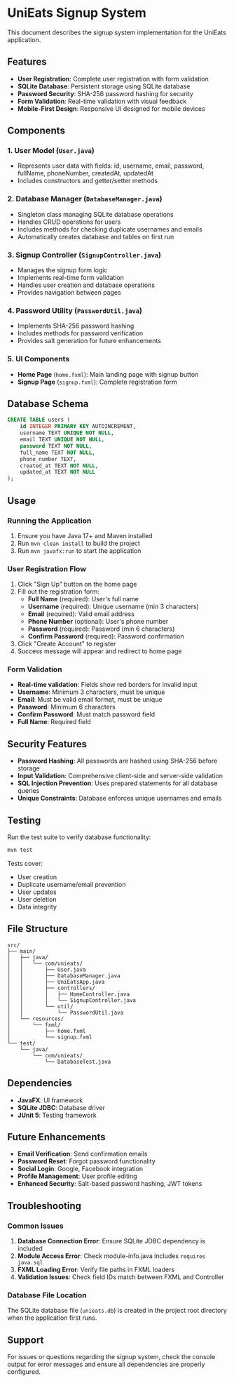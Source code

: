 # UniEats Signup System

This document describes the signup system implementation for the UniEats application.

## Features

- **User Registration**: Complete user registration with form validation
- **SQLite Database**: Persistent storage using SQLite database
- **Password Security**: SHA-256 password hashing for security
- **Form Validation**: Real-time validation with visual feedback
- **Mobile-First Design**: Responsive UI designed for mobile devices

## Components

### 1. User Model (`User.java`)
- Represents user data with fields: id, username, email, password, fullName, phoneNumber, createdAt, updatedAt
- Includes constructors and getter/setter methods

### 2. Database Manager (`DatabaseManager.java`)
- Singleton class managing SQLite database operations
- Handles CRUD operations for users
- Includes methods for checking duplicate usernames and emails
- Automatically creates database and tables on first run

### 3. Signup Controller (`SignupController.java`)
- Manages the signup form logic
- Implements real-time form validation
- Handles user creation and database operations
- Provides navigation between pages

### 4. Password Utility (`PasswordUtil.java`)
- Implements SHA-256 password hashing
- Includes methods for password verification
- Provides salt generation for future enhancements

### 5. UI Components
- **Home Page** (`home.fxml`): Main landing page with signup button
- **Signup Page** (`signup.fxml`): Complete registration form

## Database Schema

```sql
CREATE TABLE users (
    id INTEGER PRIMARY KEY AUTOINCREMENT,
    username TEXT UNIQUE NOT NULL,
    email TEXT UNIQUE NOT NULL,
    password TEXT NOT NULL,
    full_name TEXT NOT NULL,
    phone_number TEXT,
    created_at TEXT NOT NULL,
    updated_at TEXT NOT NULL
);
```

## Usage

### Running the Application
1. Ensure you have Java 17+ and Maven installed
2. Run `mvn clean install` to build the project
3. Run `mvn javafx:run` to start the application

### User Registration Flow
1. Click "Sign Up" button on the home page
2. Fill out the registration form:
   - **Full Name** (required): User's full name
   - **Username** (required): Unique username (min 3 characters)
   - **Email** (required): Valid email address
   - **Phone Number** (optional): User's phone number
   - **Password** (required): Password (min 6 characters)
   - **Confirm Password** (required): Password confirmation
3. Click "Create Account" to register
4. Success message will appear and redirect to home page

### Form Validation
- **Real-time validation**: Fields show red borders for invalid input
- **Username**: Minimum 3 characters, must be unique
- **Email**: Must be valid email format, must be unique
- **Password**: Minimum 6 characters
- **Confirm Password**: Must match password field
- **Full Name**: Required field

## Security Features

- **Password Hashing**: All passwords are hashed using SHA-256 before storage
- **Input Validation**: Comprehensive client-side and server-side validation
- **SQL Injection Prevention**: Uses prepared statements for all database queries
- **Unique Constraints**: Database enforces unique usernames and emails

## Testing

Run the test suite to verify database functionality:
```bash
mvn test
```

Tests cover:
- User creation
- Duplicate username/email prevention
- User updates
- User deletion
- Data integrity

## File Structure

```
src/
├── main/
│   ├── java/
│   │   └── com/unieats/
│   │       ├── User.java
│   │       ├── DatabaseManager.java
│   │       ├── UniEatsApp.java
│   │       ├── controllers/
│   │       │   ├── HomeController.java
│   │       │   └── SignupController.java
│   │       └── util/
│   │           └── PasswordUtil.java
│   └── resources/
│       └── fxml/
│           ├── home.fxml
│           └── signup.fxml
└── test/
    └── java/
        └── com/unieats/
            └── DatabaseTest.java
```

## Dependencies

- **JavaFX**: UI framework
- **SQLite JDBC**: Database driver
- **JUnit 5**: Testing framework

## Future Enhancements

- **Email Verification**: Send confirmation emails
- **Password Reset**: Forgot password functionality
- **Social Login**: Google, Facebook integration
- **Profile Management**: User profile editing
- **Enhanced Security**: Salt-based password hashing, JWT tokens

## Troubleshooting

### Common Issues

1. **Database Connection Error**: Ensure SQLite JDBC dependency is included
2. **Module Access Error**: Check module-info.java includes `requires java.sql`
3. **FXML Loading Error**: Verify file paths in FXML loaders
4. **Validation Issues**: Check field IDs match between FXML and Controller

### Database File Location
The SQLite database file (`unieats.db`) is created in the project root directory when the application first runs.

## Support

For issues or questions regarding the signup system, check the console output for error messages and ensure all dependencies are properly configured. 